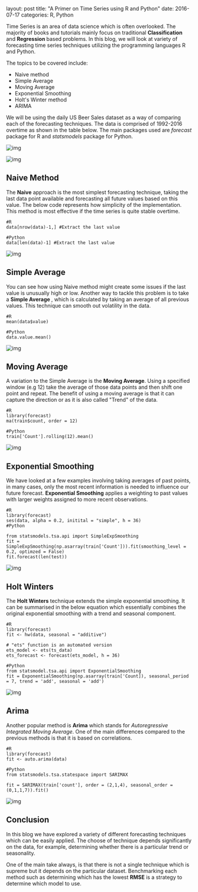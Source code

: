 layout: post
title:  "A Primer on Time Series using R and Python"
date:  2016-07-17
categories: R, Python

Time Series is an area of data science which is often overlooked. The majority of books and tutorials mainly focus on traditional <b> Classification </b> and <b> Regression </b> based problems. In this blog, we will look at variety of forecasting time series techniques utilizing the programming languages R and Python.

The topics to be covered include:

* Naive method
* Simple Average
* Moving Average
* Exponential Smoothing
* Holt's Winter method
* ARIMA

We will be using the daily US Beer Sales dataset  as a way of comparing each of the forecasting techniques. The data is comprised of 1992-2016 overtime as shown in the table below. The main packages used are <i>forecast</i> package for R and <i>statsmodels</i> package for Python.


![img](https://github.com/JaredChung/jaredchung_blog/blob/master/content/post_img/timeseries_table.PNG)

![img](../post_img/timeseries_plot1.jpeg)

## Naive Method

The <b>Naive</b> approach is the most simplest forecasting technique, taking the last data point available and forecasting all future values based on this value. The below code represents how simplicity of the implementation. This method is most effective if the time series is quite stable overtime.


    #R
    data[nrow(data)-1,] #Extract the last value
    
    #Python
    data[len(data)-1] #Extract the last value

![img](../post_img/timeseries_naive.jpeg)

## Simple Average

You can see how using Naive method might create some issues if the last value is unusually high or low. Another way to tackle this problem is to take a <b>Simple Average </b>, which is calculated by taking an average of all previous values. This technique can smooth out volatility in the data.

    #R
    mean(data$value)
    
    #Python
    data.value.mean()

![img](../post_img/timeseries_simple_average.jpeg)

## Moving Average

A variation to the Simple Average is the <b>Moving Average</b>. Using a specified window (e.g 12) take the average of those data points and then shift one point and repeat. The benefit of using a moving average is that it can capture the direction or as it is also called "Trend" of the data.

    #R
    library(forecast)
    ma(train$count, order = 12)
    
    #Python
    train['Count'].rolling(12).mean()

![img](../post_img/timeseries_moving_average.jpeg)

## Exponential Smoothing

We have looked at a few examples involving taking averages of past points, in many cases, only the most recent information is needed to influence our future forecast. <b>Exponential Smoothing</b> applies a weighting to past values with larger weights assigned to more recent observations.

    #R
    library(forecast)
    ses(data, alpha = 0.2, initital = "simple", h = 36)
    #Python
    
    from statsmodels.tsa.api import SimpleExpSmoothing
    fit = SimpleExpSmoothing(np.asarray(train['Count'])).fit(smoothing_level = 0.2, optimzed = False)
    fit.forecast(len(test))

![img](../post_img/timeseries_exponential_smoothing.jpeg)

## Holt Winters

The <b>Holt Winters</b> technique extends the simple exponential smoothing. It can be summarised in the below equation which essentially combines the original exponential smoothing with a trend and seasonal component.

    #R
    library(forecast)
    fit <- hw(data, seasonal = "additive")
    
    # "ets" function is an automated version
    ets_model <- ets(ts_data)
    ets_forecast <- forecast(ets_model, h = 36)
    
    #Python
    from statsmodel.tsa.api import ExponentialSmoothing
    fit = ExponentialSmoothing(np.asarray(train['Count]), seasonal_period = 7, trend = 'add', seasonal = 'add')

![img](../post_img/timeseries_holt_winters.jpeg)

## Arima

Another popular method is <b>Arima</b> which stands for <i> Autoregressive Integrated Moving Average</i>. One of the main differences compared to the previous methods is that it is based on correlations.

    #R
    library(forecast)
    fit <- auto.arima(data)
    
    #Python
    from statsmodels.tsa.statespace import SARIMAX
    
    fit = SARIMAX(train['count'], order = (2,1,4), seasonal_order = (0,1,1,7)).fit()

![img](../post_img/timeseries_arima.jpeg)

## Conclusion

In this blog we have explored a variety of different forecasting techniques which can be easily applied. The choose of technique depends significantly on the data, for example, determining whether there is a particular trend or seasonality. 

One of the main take always, is that there is not a single technique which is supreme but it depends on the particular dataset. Benchmarking each method such as determining which has the lowest <b>RMSE</b> is a strategy to determine which model to use.  







